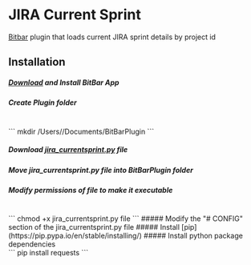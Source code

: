 # JIRA Current Sprint
[Bitbar](https://github.com/matryer/bitbar) plugin that loads current JIRA sprint details by project id

## Installation
##### [Download](https://github.com/matryer/bitbar/releases/tag/v1.9.2) and Install BitBar App

##### Create Plugin folder
<br>
```
mkdir /Users/<username>/Documents/BitBarPlugin
```

##### Download [jira_currentsprint.py](https://raw.githubusercontent.com/davidjmerritt/jira_currentsprint/master/jira_currentsprint.1m.py) file
##### Move jira_currentsprint.py file into BitBarPlugin folder
##### Modify permissions of file to make it executable
<br>
```
chmod +x jira_currentsprint.py file
```
##### Modify the "# CONFIG" section of the jira_currentsprint.py file
##### Install [pip](https://pip.pypa.io/en/stable/installing/)
##### Install python package dependencies
<br>
```
pip install requests
```
